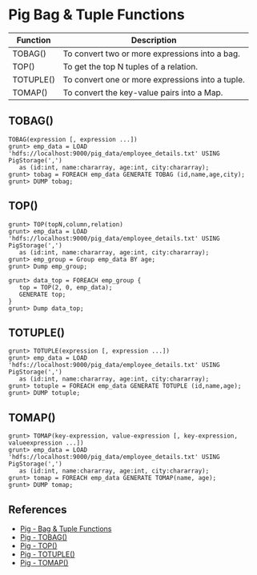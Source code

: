 # Pig Bag & Tuple Functions

Function | Description
---|-----
TOBAG() | To convert two or more expressions into a bag.
TOP() | To get the top N tuples of a relation.
TOTUPLE() | To convert one or more expressions into a tuple.
TOMAP() | To convert the key-value pairs into a Map.

## TOBAG()
```
TOBAG(expression [, expression ...])
grunt> emp_data = LOAD 'hdfs://localhost:9000/pig_data/employee_details.txt' USING PigStorage(',')
   as (id:int, name:chararray, age:int, city:chararray);
grunt> tobag = FOREACH emp_data GENERATE TOBAG (id,name,age,city);
grunt> DUMP tobag;
```

## TOP()
```
grunt> TOP(topN,column,relation)
grunt> emp_data = LOAD 'hdfs://localhost:9000/pig_data/employee_details.txt' USING PigStorage(',')
   as (id:int, name:chararray, age:int, city:chararray);
grunt> emp_group = Group emp_data BY age;
grunt> Dump emp_group;

grunt> data_top = FOREACH emp_group {
   top = TOP(2, 0, emp_data);
   GENERATE top; 
}
grunt> Dump data_top;
```

## TOTUPLE()
```
grunt> TOTUPLE(expression [, expression ...])
grunt> emp_data = LOAD 'hdfs://localhost:9000/pig_data/employee_details.txt' USING PigStorage(',')
   as (id:int, name:chararray, age:int, city:chararray);
grunt> totuple = FOREACH emp_data GENERATE TOTUPLE (id,name,age);
grunt> DUMP totuple;
```

## TOMAP()
```
grunt> TOMAP(key-expression, value-expression [, key-expression, valueexpression ...])
grunt> emp_data = LOAD 'hdfs://localhost:9000/pig_data/employee_details.txt' USING PigStorage(',')
   as (id:int, name:chararray, age:int, city:chararray);
grunt> tomap = FOREACH emp_data GENERATE TOMAP(name, age);
grunt> DUMP tomap;
```

## References
- [Pig - Bag & Tuple Functions](https://www.tutorialspoint.com/apache_pig/apache_pig_bag_tuple_functions.htm)
- [Pig - TOBAG()](https://www.tutorialspoint.com/apache_pig/apache_pig_tobag.htm)
- [Pig - TOP()](https://www.tutorialspoint.com/apache_pig/apache_pig_top.htm)
- [Pig - TOTUPLE()](https://www.tutorialspoint.com/apache_pig/apache_pig_totuple.htm)
- [Pig - TOMAP()](https://www.tutorialspoint.com/apache_pig/apache_pig_tomap.htm)